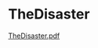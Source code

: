 # TheDisaster

[TheDisaster.pdf](https://github.com/his0si/TheDisaster/files/13327535/TheDisaster.pdf)
